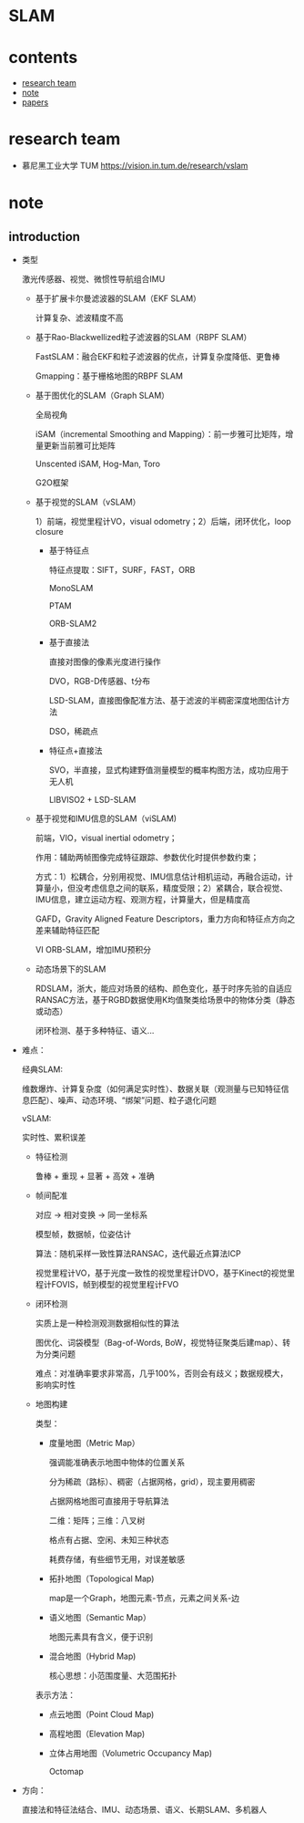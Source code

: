 <a name="SLAM"></a>
# SLAM

# contents
- [research team](#research_team)
- [note](#note)
- [papers](#papers)

<a name="research_team"></a>
# research team

+ 慕尼黑工业大学 TUM <https://vision.in.tum.de/research/vslam>

<a name="note"></a>
# note

## introduction

+ 类型

    激光传感器、视觉、微惯性导航组合IMU

    + 基于扩展卡尔曼滤波器的SLAM（EKF SLAM）

        计算复杂、滤波精度不高

    + 基于Rao-Blackwellized粒子滤波器的SLAM（RBPF SLAM）

        FastSLAM：融合EKF和粒子滤波器的优点，计算复杂度降低、更鲁棒

        Gmapping：基于栅格地图的RBPF SLAM

    + 基于图优化的SLAM（Graph SLAM）

        全局视角

        iSAM（incremental Smoothing and Mapping）：前一步雅可比矩阵，增量更新当前雅可比矩阵

        Unscented iSAM, Hog-Man, Toro

        G2O框架

    + 基于视觉的SLAM（vSLAM）

        1）前端，视觉里程计VO，visual odometry；2）后端，闭环优化，loop closure

        + 基于特征点

            特征点提取：SIFT，SURF，FAST，ORB

            MonoSLAM

            PTAM

            ORB-SLAM2

        + 基于直接法

            直接对图像的像素光度进行操作

            DVO，RGB-D传感器、t分布

            LSD-SLAM，直接图像配准方法、基于滤波的半稠密深度地图估计方法

            DSO，稀疏点

        + 特征点+直接法

            SVO，半直接，显式构建野值测量模型的概率构图方法，成功应用于无人机

            LIBVISO2 + LSD-SLAM

    + 基于视觉和IMU信息的SLAM（viSLAM)

        前端，VIO，visual inertial odometry；

        作用：辅助两帧图像完成特征跟踪、参数优化时提供参数约束；

        方式：1）松耦合，分别用视觉、IMU信息估计相机运动，再融合运动，计算量小，但没考虑信息之间的联系，精度受限；2）紧耦合，联合视觉、IMU信息，建立运动方程、观测方程，计算量大，但是精度高

        GAFD，Gravity Aligned Feature Descriptors，重力方向和特征点方向之差来辅助特征匹配

        VI ORB-SLAM，增加IMU预积分

    + 动态场景下的SLAM

        RDSLAM，浙大，能应对场景的结构、颜色变化，基于时序先验的自适应RANSAC方法，基于RGBD数据使用K均值聚类给场景中的物体分类（静态或动态）

        闭环检测、基于多种特征、语义...

+ 难点：

    经典SLAM:

    维数爆炸、计算复杂度（如何满足实时性）、数据关联（观测量与已知特征信息匹配）、噪声、动态环境、“绑架”问题、粒子退化问题

    vSLAM:

    实时性、累积误差

    + 特征检测

        鲁棒 + 重现 + 显著 + 高效 + 准确

    + 帧间配准

        对应 -> 相对变换 -> 同一坐标系

        模型帧，数据帧，位姿估计

        算法：随机采样一致性算法RANSAC，迭代最近点算法ICP

        视觉里程计VO，基于光度一致性的视觉里程计DVO，基于Kinect的视觉里程计FOVIS，帧到模型的视觉里程计FVO

    + 闭环检测

        实质上是一种检测观测数据相似性的算法

        图优化、词袋模型（Bag-of-Words, BoW，视觉特征聚类后建map）、转为分类问题

        难点：对准确率要求非常高，几乎100%，否则会有歧义；数据规模大，影响实时性

    + 地图构建

        类型：

       + 度量地图（Metric Map）

            强调能准确表示地图中物体的位置关系

            分为稀疏（路标）、稠密（占据网格，grid），现主要用稠密

            占据网格地图可直接用于导航算法

            二维：矩阵；三维：八叉树

            格点有占据、空闲、未知三种状态

            耗费存储，有些细节无用，对误差敏感

        + 拓扑地图（Topological Map)

            map是一个Graph，地图元素-节点，元素之间关系-边

        + 语义地图（Semantic Map）

            地图元素具有含义，便于识别

        + 混合地图（Hybrid Map)

            核心思想：小范围度量、大范围拓扑

        表示方法：

        + 点云地图（Point Cloud Map)

        + 高程地图（Elevation Map)

        + 立体占用地图（Volumetric Occupancy Map)

            Octomap

+ 方向：
    
    直接法和特征法结合、IMU、动态场景、语义、长期SLAM、多机器人

